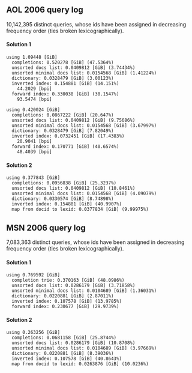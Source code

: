 AOL 2006 query log
------------------

10,142,395 distinct queries, whose ids have been assigned
in decreasing frequency order (ties broken lexicographically).

#### Solution 1

	using 1.09448 [GiB]
	  completions: 0.520278 [GiB] (47.5364%)
	  unsorted docs list: 0.0409812 [GiB] (3.74434%)
	  unsorted minimal docs list: 0.0154568 [GiB] (1.41224%)
	  dictionary: 0.0328479 [GiB] (3.00123%)
	  inverted index: 0.154881 [GiB] (14.151%)
		44.2029 [bpi]
	  forward index: 0.330038 [GiB] (30.1547%)
		93.5474 [bpi]

	using 0.420024 [GiB]
	  completions: 0.0867222 [GiB] (20.647%)
	  unsorted docs list: 0.0409812 [GiB] (9.75686%)
	  unsorted minimal docs list: 0.0154568 [GiB] (3.67997%)
	  dictionary: 0.0328479 [GiB] (7.82049%)
	  inverted index: 0.0732451 [GiB] (17.4383%)
		20.9041 [bpi]
	  forward index: 0.170771 [GiB] (40.6574%)
		48.4039 [bpi]

#### Solution 2

	using 0.377843 [GiB]
	  completions: 0.0956838 [GiB] (25.3237%)
	  unsorted docs list: 0.0409812 [GiB] (10.8461%)
	  unsorted minimal docs list: 0.0154568 [GiB] (4.09079%)
	  dictionary: 0.0330574 [GiB] (8.74898%)
	  inverted index: 0.154881 [GiB] (40.9907%)
	  map from docid to lexid: 0.0377834 [GiB] (9.99975%)

MSN 2006 query log
------------------

7,083,363 distinct queries, whose ids have been assigned
in decreasing frequency order (ties broken lexicographically).

#### Solution 1

    using 0.769592 [GiB]
      completion trie: 0.370163 [GiB] (48.0986%)
      unsorted docs list: 0.0286179 [GiB] (3.71858%)
      unsorted minimal docs list: 0.0104689 [GiB] (1.36031%)
      dictionary: 0.0220881 [GiB] (2.87011%)
      inverted index: 0.107578 [GiB] (13.9785%)
      forward index: 0.230677 [GiB] (29.9739%)
      
 
#### Solution 2

	using 0.263256 [GiB]
	  completions: 0.0681158 [GiB] (25.8744%)
	  unsorted docs list: 0.0286179 [GiB] (10.8708%)
	  unsorted minimal docs list: 0.0104689 [GiB] (3.97669%)
	  dictionary: 0.0220881 [GiB] (8.39036%)
	  inverted index: 0.107578 [GiB] (40.8643%)
	  map from docid to lexid: 0.0263876 [GiB] (10.0236%)